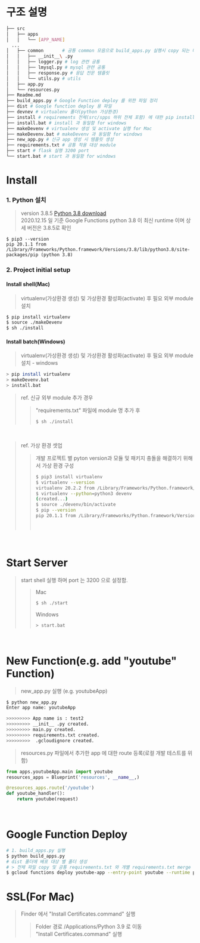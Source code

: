 # 구조 설명
```bash
├── src
│   ├── apps
│   │   └── [APP_NAME]
  ...
│   ├── common       # 공통 common 모음으로 build_apps.py 실행시 copy 되는 대상.
│   │   ├── __init__\ .py
│   │   ├── logger.py # log 관련 공통
│   │   ├── lmysql.py # mysql 관련 공통
│   │   ├── response.py # 응답 전문 템플릿
│   │   └── utils.py # utils
│   ├── app.py
│   └── resources.py
├── Readme.md
├── build_apps.py # Google Function deploy 를 위한 파일 정리
├── dist # Google function deploy 용 파일
├── devnev # virtualenv 폴더(python 가상환경)
├── install # requirements 전체(src/spps 하위 전체 포함) 에 대한 pip install -r 실행 for Mac
├── install.bat # install 과 동일함 for windows
├── makeDevenv # virtualenv 생성 및 activate 실행 for Mac
├── makeDevenv.bat # makeDevenv 과 동일함 for windows
├── new_app.py # 신규 app 생성 시 템플릿 생성
├── requirements.txt # 공통 적용 대상 module
├── start # flask 실행 3200 port
└── start.bat # start 과 동일함 for windows
```
# Install
### 1. Python 설치  
> version 3.8.5 [Python 3.8 download](https://www.python.org/downloads/release/python-385/)  
> 2020.12.15 일 기준 Google Functions python 3.8 이 최신 runtime 이며 상세 버전은 3.8.5로 확인
```terminal
$ pip3 --version
pip 20.1.1 from /Library/Frameworks/Python.framework/Versions/3.8/lib/python3.8/site-packages/pip (python 3.8)
```
### 2. Project initial setup
#### Install shell(Mac)
> virtualenv(가상환경 생성) 및 가상환경 활성화(activate) 후 필요 외부 module 설치
```zsh
$ pip install virtualenv
$ source ./makeDevenv
$ sh ./install
```
#### Install batch(Windows)
> virtualenv(가상환경 생성) 및 가상환경 활성화(activate) 후 필요 외부 module 설치 - windows
```bash
> pip install virtualenv
> makeDevenv.bat
> install.bat
```
> ref. 신규 외부 module 추가 경우
>> "requirements.txt" 파일에 module 명 추가 후 
>> ```zsh
>> $ sh ./install
>> ```

<br>

> ref. 가상 환경 셋업  
>> 개발 프로젝트 별 pyton version과 모듈 및 패키지 충돌을 해결하기 위해서 가상 환경 구성  
>> ```zsh
>> $ pip3 install virtualenv
>> $ virtualenv --version
>> virtualenv 20.2.2 from /Library/Frameworks/Python.framework/Versions/3.8/lib/python3.8/site-packages/virtualenv/__init__.py
>> $ virtualenv --python=python3 devenv
>> (created...)
>> $ source ./devenv/bin/activate
>> $ pip --version
>> pip 20.1.1 from /Library/Frameworks/Python.framework/Versions/3.8/lib/python3.8/site-packages/pip (python 3.8)
>> ```
>> <br>

<br>

# Start Server
> start shell 실행 하며 port 는 3200 으로 설정함.
>> Mac
>> ```zsh
>> $ sh ./start
>> ```
>> Windows
>> ```bash
>> > start.bat
>> ```

<br>

# New Function(e.g. add "youtube" Function)
> new_app.py 실행 (e.g. youtubeApp)
```bash
$ python new_app.py
Enter app name: youtubeApp

>>>>>>>>> App name is : test2
>>>>>>>>> __init__ .py created.
>>>>>>>>> main.py created.
>>>>>>>>> requirements.txt created.
>>>>>>>>>  .gcloudignore created.
```
> resources.py 파일에서 추가한 app 에 대한 route 등록(로컬 개발 테스트를 위함)
```python
from apps.youtubeApp.main import youtube
resources_apps = Blueprint('resources', __name__,)

@resources_apps.route('/youtube')
def youtube_handler():
    return youtube(request)
```

<br>

# Google Function Deploy
```bash
# 1. build_apps.py 실행
$ python build_apps.py
# dist 폴더에 베포 대상 별 폴더 생성
# > 전체 파일 copy 및 공통 requirements.txt 와 개별 requirements.txt merge 진행 됨
$ gcloud functions deploy youtube-app --entry-point youtube --runtime python38 --trigger-http --ingress-settings internal-and-gclb --region asia-northeast3
```

# SSL(For Mac)
> Finder 에서 "Install Certificates.command" 실행
>> Folder 경로 /Applications/Python 3.9 로 이동  
>> "Install Certificates.command" 실행